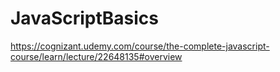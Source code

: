 # JavaScriptBasics


https://cognizant.udemy.com/course/the-complete-javascript-course/learn/lecture/22648135#overview
